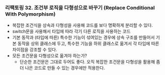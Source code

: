 ### 리팩토링 32. 조건부 로직을 다형성으로 바꾸기 (Replace Conditional With Polymorphism)
- 복잡한 조건식을 상속과 다형성을 사용해 코드를 보다 명확하게 분리할 수 있다.
- switch문을 사용해서 타입에 따라 각기 다른 로직을 사용하는 코드
- 기본 동작과 (타입에 따른) 특수한 기능이 섞여있는 경우에 상속 구조를 만들어서 기본 동작을 상위 클래스에 두고,
특수한 기능을 하위 클래스로 옮겨서 각 타입에 따른 차이점을 강조할 수 있다.
- 모든 조건문을 다형성으로 옮겨야 하는가? 
   - 단순한 조건문은 그대로 두어도 좋다. 오직 복잡한 조건문을 다형성을 활용해 좀더 나은 코드로 만들 수 있는 경우에만 적용한다.